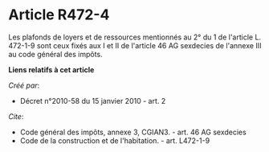 # Article R472-4

Les plafonds de loyers et de ressources mentionnés au 2° du 1 de l'article L. 472-1-9 sont ceux fixés aux I et II de
l'article 46 AG sexdecies de l'annexe III au code général des impôts.

**Liens relatifs à cet article**

_Créé par_:

  - Décret n°2010-58 du 15 janvier 2010 - art. 2

_Cite_:

  - Code général des impôts, annexe 3, CGIAN3. - art. 46 AG sexdecies
  - Code de la construction et de l'habitation. - art. L472-1-9
